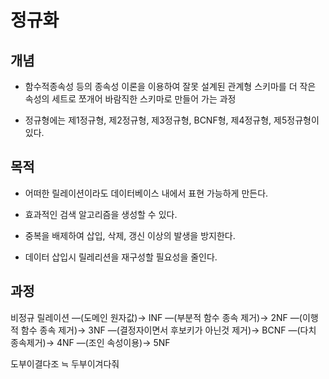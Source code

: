 # 정규화



## 개념

- 함수적종속성 등의 종속성 이론을 이용하여 잘못 설계된 관계형 스키마를 더 작은 속성의 세트로 쪼개어 바람직한 스키마로 만들어 가는 과정

- 정규형에는 제1정규형, 제2정규형, 제3정규형, BCNF형, 제4정규형, 제5정규형이 있다.



## 목적

- 어떠한 릴레이션이라도 데이터베이스 내에서 표현 가능하게 만든다.

- 효과적인 검색 알고리즘을 생성할 수 있다.

- 중복을 배제하여 삽입, 삭제, 갱신 이상의 발생을 방지한다.

- 데이터 삽입시 릴레리션을 재구성할 필요성을 줄인다.



## 과정

비정규 릴레이션 ―(도메인 원자값)→ INF ―(부분적 함수 종속 제거)→ 2NF ―(이행적 함수 종속 제거)→ 3NF ―(결정자이면서 후보키가 아닌것 제거)→ BCNF ―(다치 종속제거)→ 4NF ―(조인 속성이용)→ 5NF

도부이결다조 ≒ 두부이겨다줘